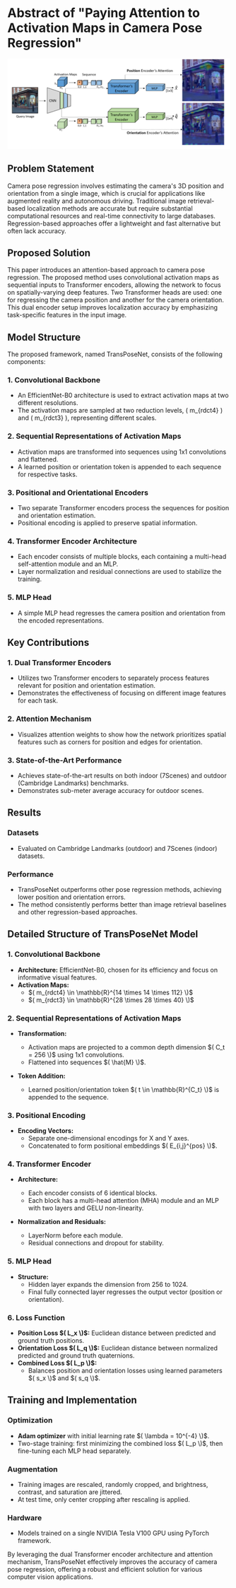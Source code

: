 # Abstract of "Paying Attention to Activation Maps in Camera Pose Regression"

![TransPoseNet Framework](https://github.com/Husseinhhameed/Transformer-Based-Camera-localization-review/blob/main/images/Activation%20Maps.png)

## Problem Statement

Camera pose regression involves estimating the camera's 3D position and orientation from a single image, which is crucial for applications like augmented reality and autonomous driving. Traditional image retrieval-based localization methods are accurate but require substantial computational resources and real-time connectivity to large databases. Regression-based approaches offer a lightweight and fast alternative but often lack accuracy.

## Proposed Solution

This paper introduces an attention-based approach to camera pose regression. The proposed method uses convolutional activation maps as sequential inputs to Transformer encoders, allowing the network to focus on spatially-varying deep features. Two Transformer heads are used: one for regressing the camera position and another for the camera orientation. This dual encoder setup improves localization accuracy by emphasizing task-specific features in the input image.

## Model Structure

The proposed framework, named TransPoseNet, consists of the following components:

### 1. Convolutional Backbone

- An EfficientNet-B0 architecture is used to extract activation maps at two different resolutions.
- The activation maps are sampled at two reduction levels, \( m_{rdct4} \) and \( m_{rdct3} \), representing different scales.

### 2. Sequential Representations of Activation Maps

- Activation maps are transformed into sequences using 1x1 convolutions and flattened.
- A learned position or orientation token is appended to each sequence for respective tasks.

### 3. Positional and Orientational Encoders

- Two separate Transformer encoders process the sequences for position and orientation estimation.
- Positional encoding is applied to preserve spatial information.

### 4. Transformer Encoder Architecture

- Each encoder consists of multiple blocks, each containing a multi-head self-attention module and an MLP.
- Layer normalization and residual connections are used to stabilize the training.

### 5. MLP Head

- A simple MLP head regresses the camera position and orientation from the encoded representations.

## Key Contributions

### 1. Dual Transformer Encoders

- Utilizes two Transformer encoders to separately process features relevant for position and orientation estimation.
- Demonstrates the effectiveness of focusing on different image features for each task.

### 2. Attention Mechanism

- Visualizes attention weights to show how the network prioritizes spatial features such as corners for position and edges for orientation.

### 3. State-of-the-Art Performance

- Achieves state-of-the-art results on both indoor (7Scenes) and outdoor (Cambridge Landmarks) benchmarks.
- Demonstrates sub-meter average accuracy for outdoor scenes.

## Results

### Datasets

- Evaluated on Cambridge Landmarks (outdoor) and 7Scenes (indoor) datasets.

### Performance

- TransPoseNet outperforms other pose regression methods, achieving lower position and orientation errors.
- The method consistently performs better than image retrieval baselines and other regression-based approaches.

## Detailed Structure of TransPoseNet Model

### 1. Convolutional Backbone

- **Architecture:** EfficientNet-B0, chosen for its efficiency and focus on informative visual features.
- **Activation Maps:**
  - $( m_{rdct4} \in \mathbb{R}^{14 \times 14 \times 112} \)$
  - $( m_{rdct3} \in \mathbb{R}^{28 \times 28 \times 40} \)$

### 2. Sequential Representations of Activation Maps

- **Transformation:**
  - Activation maps are projected to a common depth dimension $( C_t = 256 \)$ using 1x1 convolutions.
  - Flattened into sequences $( \hat{M} \)$.

- **Token Addition:**
  - Learned position/orientation token $( t \in \mathbb{R}^{C_t} \)$ is appended to the sequence.

### 3. Positional Encoding

- **Encoding Vectors:**
  - Separate one-dimensional encodings for X and Y axes.
  - Concatenated to form positional embeddings $( E_{i,j}^{pos} \)$.

### 4. Transformer Encoder

- **Architecture:**
  - Each encoder consists of 6 identical blocks.
  - Each block has a multi-head attention (MHA) module and an MLP with two layers and GELU non-linearity.

- **Normalization and Residuals:**
  - LayerNorm before each module.
  - Residual connections and dropout for stability.

### 5. MLP Head

- **Structure:**
  - Hidden layer expands the dimension from 256 to 1024.
  - Final fully connected layer regresses the output vector (position or orientation).

### 6. Loss Function

- **Position Loss $( L_x \)$:** Euclidean distance between predicted and ground truth positions.
- **Orientation Loss $( L_q \)$:** Euclidean distance between normalized predicted and ground truth quaternions.
- **Combined Loss $( L_p \)$:**
  - Balances position and orientation losses using learned parameters $( s_x \)$ and $( s_q \)$.

## Training and Implementation

### Optimization

- **Adam optimizer** with initial learning rate $( \lambda = 10^{-4} \)$.
- Two-stage training: first minimizing the combined loss $( L_p \)$, then fine-tuning each MLP head separately.

### Augmentation

- Training images are rescaled, randomly cropped, and brightness, contrast, and saturation are jittered.
- At test time, only center cropping after rescaling is applied.

### Hardware

- Models trained on a single NVIDIA Tesla V100 GPU using PyTorch framework.

By leveraging the dual Transformer encoder architecture and attention mechanism, TransPoseNet effectively improves the accuracy of camera pose regression, offering a robust and efficient solution for various computer vision applications.
